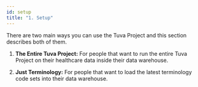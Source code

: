 ```yaml
---
id: setup
title: "1. Setup"
---
```


There are two main ways you can use the Tuva Project and this section describes both of them.

1. **The Entire Tuva Project:** For people that want to run the entire Tuva Project on their healthcare data inside their data warehouse.

2. **Just Terminology:** For people that want to load the latest terminology code sets into their data warehouse.


